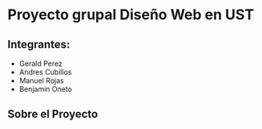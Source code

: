 # Proyecto grupal Diseño Web en UST

## Integrantes:
- Gerald Perez
- Andres Cubillos
- Manuel Rojas
- Benjamin Oneto

## Sobre el Proyecto
